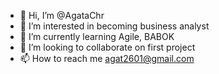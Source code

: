 - 👋 Hi, I’m @AgataChr
- 👀 I’m interested in becoming business analyst
- 🌱 I’m currently learning Agile, BABOK 
- 💞️ I’m looking to collaborate on first project
- 📫 How to reach me agat2601@gmail.com

<!---
AgataChr/AgataChr is a ✨ special ✨ repository because its `README.md` (this file) appears on your GitHub profile.
You can click the Preview link to take a look at your changes.
--->
